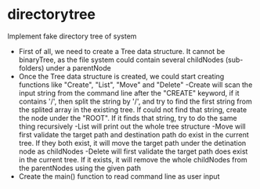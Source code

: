 # directorytree
Implement fake directory tree of system
- First of all, we need to create a Tree data structure. It cannot be binaryTree, as the file system could contain several childNodes (sub-folders) under a parentNode
- Once the Tree data structure is created, we could start creating functions like "Create", "List", "Move" and "Delete"
  -Create will scan the input string from the command line after the "CREATE" keyword, if it contains '/', then split the string by '/', and try to find the first string from the splited array in the existing tree. If could not find that string, create the node under the "ROOT". If it finds that string, try to do the same thing recursively
  -List will print out the whole tree structure
  -Move will first validate the target path and destination path do exist in the current tree. If they both exist, it will move the target path under the detination node as childNodes
  -Delete will first validate the target path does exist in the current tree. If it exists, it will remove the whole childNodes from the parentNodes using the given path
- Create the main() function to read command line as user input
